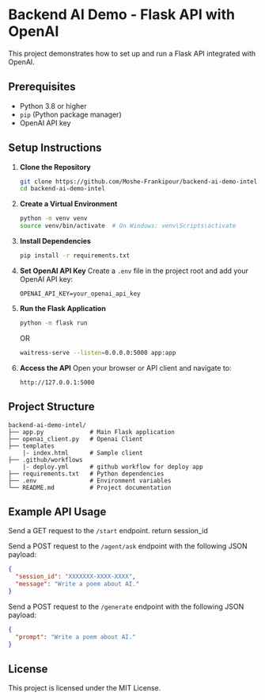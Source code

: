 # Backend AI Demo - Flask API with OpenAI

This project demonstrates how to set up and run a Flask API integrated with OpenAI.

## Prerequisites

- Python 3.8 or higher
- `pip` (Python package manager)
- OpenAI API key

## Setup Instructions

1. **Clone the Repository**
    ```bash
    git clone https://github.com/Moshe-Frankipour/backend-ai-demo-intel/
    cd backend-ai-demo-intel
    ```

2. **Create a Virtual Environment**
    ```bash
    python -m venv venv
    source venv/bin/activate  # On Windows: venv\Scripts\activate
    ```

3. **Install Dependencies**
    ```bash
    pip install -r requirements.txt
    ```

4. **Set OpenAI API Key**
    Create a `.env` file in the project root and add your OpenAI API key:
    ```
    OPENAI_API_KEY=your_openai_api_key
    ```

5. **Run the Flask Application**
    ```bash
    python -m flask run
    ```
    OR
    ```bash
    waitress-serve --listen=0.0.0.0:5000 app:app
    ```

6. **Access the API**
    Open your browser or API client and navigate to:
    ```
    http://127.0.0.1:5000
    ```

## Project Structure

```
backend-ai-demo-intel/
├── app.py             # Main Flask application
├── openai_client.py   # Openai Client
├── templates
    |- index.html      # Sample client
├── .github/workflows
    |- deploy.yml      # github workflow for deploy app
├── requirements.txt   # Python dependencies
├── .env               # Environment variables
└── README.md          # Project documentation
```

## Example API Usage

Send a GET request to the `/start` endpoint.
return session_id

Send a POST request to the `/agent/ask` endpoint with the following JSON payload:
```json
{
  "session_id": "XXXXXXX-XXXX-XXXX",
  "message": "Write a poem about AI."
}
```

Send a POST request to the `/generate` endpoint with the following JSON payload:
```json
{
  "prompt": "Write a poem about AI."
}
```

## License

This project is licensed under the MIT License.